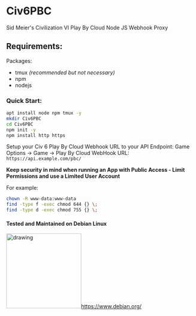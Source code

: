 # Civ6PBC
Sid Meier's Civilization VI Play By Cloud Node JS Webhook Proxy

## Requirements:
Packages:
- tmux *(recommended but not necessary)*
- npm
- nodejs

### Quick Start:
```bash
apt install node npm tmux -y
mkdir Civ6PBC
cd Civ6PBC
npm init -y
npm install http https
```

Setup your Civ 6 Play By Cloud Webhook URL to your API Endpoint:
Game Options -> Game -> Play By Cloud WebHook URL: `https://api.example.com/pbc/`

**Keep security in mind when running an App with Public Access - Limit Permissions and use a Limited User Account**

For example:
```bash
chown -R www-data:www-data
find -type f -exec chmod 644 {} \;
find -type d -exec chmod 755 {} \;
```

#### Tested and Maintained on Debian Linux
<img src="https://www.debian.org/Pics/debian-logo-1024x576.png" alt="drawing" width="200"/><https://www.debian.org/>
